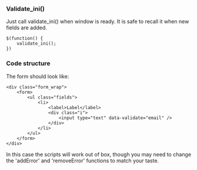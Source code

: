 ### Validate_ini()
Just call validate_ini() when window is ready. It is safe to recall it when new fields are added.

```
$(function() {
	validate_ini();
})
```

### Code structure
The form should look like:

```
<div class="form_wrap">
	<form>
		<ul class="fields">
			<li>
				<label>Label</label>
				<div class="i">
					<input type="text" data-validate="email" />
				</div>
			</li>
		</ul>
	</form>
</div>
```

In this case the scripts will work out of box, though you may need to change the 'addError' and 'removeError' functions to match your taste.

